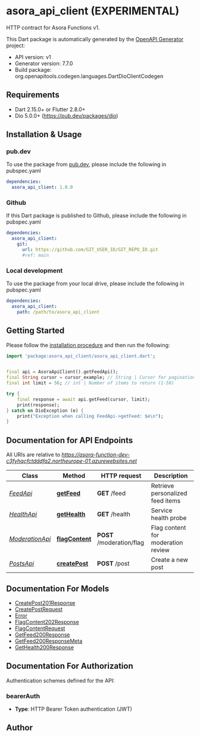 # asora_api_client (EXPERIMENTAL)
HTTP contract for Asora Functions v1.

This Dart package is automatically generated by the [OpenAPI Generator](https://openapi-generator.tech) project:

- API version: v1
- Generator version: 7.7.0
- Build package: org.openapitools.codegen.languages.DartDioClientCodegen

## Requirements

* Dart 2.15.0+ or Flutter 2.8.0+
* Dio 5.0.0+ (https://pub.dev/packages/dio)

## Installation & Usage

### pub.dev
To use the package from [pub.dev](https://pub.dev), please include the following in pubspec.yaml
```yaml
dependencies:
  asora_api_client: 1.0.0
```

### Github
If this Dart package is published to Github, please include the following in pubspec.yaml
```yaml
dependencies:
  asora_api_client:
    git:
      url: https://github.com/GIT_USER_ID/GIT_REPO_ID.git
      #ref: main
```

### Local development
To use the package from your local drive, please include the following in pubspec.yaml
```yaml
dependencies:
  asora_api_client:
    path: /path/to/asora_api_client
```

## Getting Started

Please follow the [installation procedure](#installation--usage) and then run the following:

```dart
import 'package:asora_api_client/asora_api_client.dart';


final api = AsoraApiClient().getFeedApi();
final String cursor = cursor_example; // String | Cursor for pagination
final int limit = 56; // int | Number of items to return (1-50)

try {
    final response = await api.getFeed(cursor, limit);
    print(response);
} catch on DioException (e) {
    print("Exception when calling FeedApi->getFeed: $e\n");
}

```

## Documentation for API Endpoints

All URIs are relative to *https://asora-function-dev-c3fyhqcfctdddfa2.northeurope-01.azurewebsites.net*

Class | Method | HTTP request | Description
------------ | ------------- | ------------- | -------------
[*FeedApi*](doc/FeedApi.md) | [**getFeed**](doc/FeedApi.md#getfeed) | **GET** /feed | Retrieve personalized feed items
[*HealthApi*](doc/HealthApi.md) | [**getHealth**](doc/HealthApi.md#gethealth) | **GET** /health | Service health probe
[*ModerationApi*](doc/ModerationApi.md) | [**flagContent**](doc/ModerationApi.md#flagcontent) | **POST** /moderation/flag | Flag content for moderation review
[*PostsApi*](doc/PostsApi.md) | [**createPost**](doc/PostsApi.md#createpost) | **POST** /post | Create a new post


## Documentation For Models

 - [CreatePost201Response](doc/CreatePost201Response.md)
 - [CreatePostRequest](doc/CreatePostRequest.md)
 - [Error](doc/Error.md)
 - [FlagContent202Response](doc/FlagContent202Response.md)
 - [FlagContentRequest](doc/FlagContentRequest.md)
 - [GetFeed200Response](doc/GetFeed200Response.md)
 - [GetFeed200ResponseMeta](doc/GetFeed200ResponseMeta.md)
 - [GetHealth200Response](doc/GetHealth200Response.md)


## Documentation For Authorization


Authentication schemes defined for the API:
### bearerAuth

- **Type**: HTTP Bearer Token authentication (JWT)


## Author



